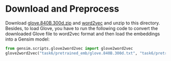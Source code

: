 # Download and Preprocess

Download [glove.840B.300d.zip](https://nlp.stanford.edu/projects/glove/) and [word2vec](https://github.com/mmihaltz/word2vec-GoogleNews-vectors) and unzip to this directory. Besides, to load Glove, you have to run the following code to convert the downloaded Glove file to word2vec format and then load the embeddings into a Gensim model:

```python
from gensim.scripts.glove2word2vec import glove2word2vec
glove2word2vec("task6/pretrained_emb/glove.840B.300d.txt", "task6/pretrained_emb/glove.840B.300d.w2v.txt")
```

